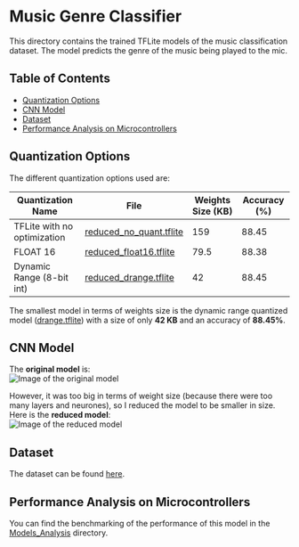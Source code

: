 # Music Genre Classifier
This directory contains the trained TFLite models of the music classification dataset. The model predicts the genre of the music being played to the mic.

## Table of Contents
*   [Quantization Options](https://github.com/djzenma/TFLite-Applications-And-Models/tree/master/Models/MusicClassifier#quantization-options)
*   [CNN Model](https://github.com/djzenma/TFLite-Applications-And-Models/tree/master/Models/MusicClassifier#cnn-model)
*   [Dataset](https://github.com/djzenma/TFLite-Applications-And-Models/tree/master/Models/MusicClassifier#dataset)
*   [Performance Analysis on Microcontrollers](https://github.com/djzenma/TFLite-Applications-And-Models/tree/master/Models/MusicClassifier#performanceanalysis-on-microcontrollers)

## Quantization Options
The different quantization options used are:

|Quantization Name| File| Weights Size (KB) | Accuracy (%)
|-----------------|-----|--------------|-------------|
|TFLite with no optimization|[reduced_no_quant.tflite](https://github.com/djzenma/TFLite-Applications-And-Models/tree/master/Models/MusicClassifier/reduced_no_quant.tflite)| 159 | 88.45
|FLOAT 16|[reduced_float16.tflite](https://github.com/djzenma/TFLite-Applications-And-Models/tree/master/Models/MusicClassifier/reduced_float16.tflite)| 79.5 | 88.38
|Dynamic Range (8-bit int)|[reduced_drange.tflite](https://github.com/djzenma/TFLite-Applications-And-Models/tree/master/Models/MusicClassifier/reduced_drange.tflite)| 42 | 88.45

The smallest model in terms of weights size is the dynamic range quantized model ([drange.tflite](https://github.com/djzenma/TFLite-Applications-And-Models/tree/master/Models/MusicClassifier/drange.tflite)) with a size of only **42 KB** and an accuracy of **88.45%**.

## CNN Model
The **original model** is:</br>
![Image of the original model](https://github.com/djzenma/TFLite-Applications-And-Models/tree/master/Models/MusicClassifier/original_model.png)

However, it was too big in terms of weight size (because there were too many layers and neurones), so I reduced the model to be smaller in size. Here is the **reduced model**:</br>
![Image of the reduced model](https://github.com/djzenma/TFLite-Applications-And-Models/tree/master/Models/MusicClassifier/reduced_model.png)

## Dataset
The dataset can be found [here](https://www.kaggle.com/andradaolteanu/gtzan-dataset-music-genre-classification).

## Performance Analysis on Microcontrollers
You can find the benchmarking of the performance of this model in the [Models_Analysis](https://github.com/djzenma/TFLite-Applications-And-Models/tree/master/Models_Analysis) directory.
